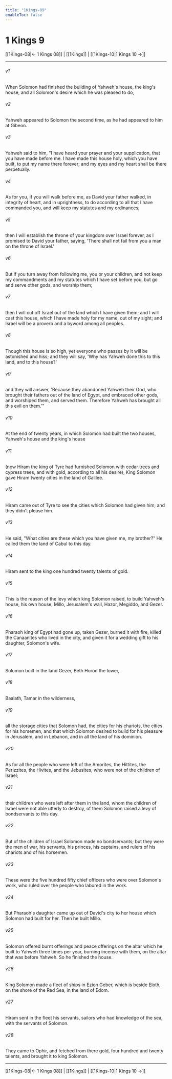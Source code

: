 ```yaml
---
title: "1Kings-09"
enableToc: false
---
```

# 1 Kings 9

[[1Kings-08|← 1 Kings 08]] | [[1Kings]] | [[1Kings-10|1 Kings 10 →]]
***



###### v1 
When Solomon had finished the building of Yahweh's house, the king's house, and all Solomon's desire which he was pleased to do, 

###### v2 
Yahweh appeared to Solomon the second time, as he had appeared to him at Gibeon. 

###### v3 
Yahweh said to him, "I have heard your prayer and your supplication, that you have made before me. I have made this house holy, which you have built, to put my name there forever; and my eyes and my heart shall be there perpetually. 

###### v4 
As for you, if you will walk before me, as David your father walked, in integrity of heart, and in uprightness, to do according to all that I have commanded you, and will keep my statutes and my ordinances; 

###### v5 
then I will establish the throne of your kingdom over Israel forever, as I promised to David your father, saying, 'There shall not fail from you a man on the throne of Israel.' 

###### v6 
But if you turn away from following me, you or your children, and not keep my commandments and my statutes which I have set before you, but go and serve other gods, and worship them; 

###### v7 
then I will cut off Israel out of the land which I have given them; and I will cast this house, which I have made holy for my name, out of my sight; and Israel will be a proverb and a byword among all peoples. 

###### v8 
Though this house is so high, yet everyone who passes by it will be astonished and hiss; and they will say, 'Why has Yahweh done this to this land, and to this house?' 

###### v9 
and they will answer, 'Because they abandoned Yahweh their God, who brought their fathers out of the land of Egypt, and embraced other gods, and worshiped them, and served them. Therefore Yahweh has brought all this evil on them.'" 

###### v10 
At the end of twenty years, in which Solomon had built the two houses, Yahweh's house and the king's house 

###### v11 
(now Hiram the king of Tyre had furnished Solomon with cedar trees and cypress trees, and with gold, according to all his desire), King Solomon gave Hiram twenty cities in the land of Galilee. 

###### v12 
Hiram came out of Tyre to see the cities which Solomon had given him; and they didn't please him. 

###### v13 
He said, "What cities are these which you have given me, my brother?" He called them the land of Cabul to this day. 

###### v14 
Hiram sent to the king one hundred twenty talents of gold. 

###### v15 
This is the reason of the levy which king Solomon raised, to build Yahweh's house, his own house, Millo, Jerusalem's wall, Hazor, Megiddo, and Gezer. 

###### v16 
Pharaoh king of Egypt had gone up, taken Gezer, burned it with fire, killed the Canaanites who lived in the city, and given it for a wedding gift to his daughter, Solomon's wife. 

###### v17 
Solomon built in the land Gezer, Beth Horon the lower, 

###### v18 
Baalath, Tamar in the wilderness, 

###### v19 
all the storage cities that Solomon had, the cities for his chariots, the cities for his horsemen, and that which Solomon desired to build for his pleasure in Jerusalem, and in Lebanon, and in all the land of his dominion. 

###### v20 
As for all the people who were left of the Amorites, the Hittites, the Perizzites, the Hivites, and the Jebusites, who were not of the children of Israel; 

###### v21 
their children who were left after them in the land, whom the children of Israel were not able utterly to destroy, of them Solomon raised a levy of bondservants to this day. 

###### v22 
But of the children of Israel Solomon made no bondservants; but they were the men of war, his servants, his princes, his captains, and rulers of his chariots and of his horsemen. 

###### v23 
These were the five hundred fifty chief officers who were over Solomon's work, who ruled over the people who labored in the work. 

###### v24 
But Pharaoh's daughter came up out of David's city to her house which Solomon had built for her. Then he built Millo. 

###### v25 
Solomon offered burnt offerings and peace offerings on the altar which he built to Yahweh three times per year, burning incense with them, on the altar that was before Yahweh. So he finished the house. 

###### v26 
King Solomon made a fleet of ships in Ezion Geber, which is beside Eloth, on the shore of the Red Sea, in the land of Edom. 

###### v27 
Hiram sent in the fleet his servants, sailors who had knowledge of the sea, with the servants of Solomon. 

###### v28 
They came to Ophir, and fetched from there gold, four hundred and twenty talents, and brought it to king Solomon.

***
[[1Kings-08|← 1 Kings 08]] | [[1Kings]] | [[1Kings-10|1 Kings 10 →]]
